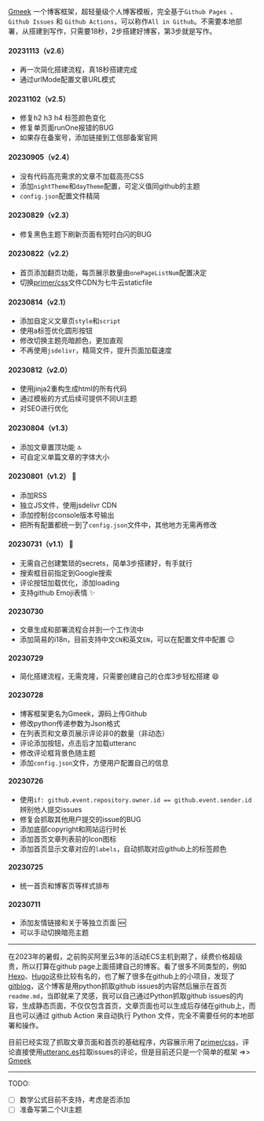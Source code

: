 [Gmeek](https://github.com/Meekdai/Gmeek) 一个博客框架，超轻量级个人博客模板，完全基于`Github Pages `、 `Github Issues` 和 `Github Actions`，可以称作`All in Github`。不需要本地部署，从搭建到写作，只需要18秒，2步搭建好博客，第3步就是写作。

#### 20231113（v2.6）
- 再一次简化搭建流程，真18秒搭建完成
- 通过urlMode配置文章URL模式

#### 20231102（v2.5）
- 修复h2 h3 h4 标签颜色变化
- 修复单页面runOne报错的BUG
- 如果存在备案号，添加链接到工信部备案官网

#### 20230905（v2.4）
- 没有代码高亮需求的文章不加载高亮CSS
- 添加`nightTheme`和`dayTheme`配置，可定义值同github的主题
- `config.json`配置文件精简

#### 20230829（v2.3）
- 修复黑色主题下刷新页面有短时白闪的BUG

#### 20230822（v2.2）
- 首页添加翻页功能，每页展示数量由`onePageListNum`配置决定
- 切换[primer/css](https://cdn.staticfile.org/Primer/21.0.7/primer.css)文件CDN为七牛云staticfile

#### 20230814（v2.1）
- 添加自定义文章页`style`和`script`
- 使用a标签优化圆形按钮
- 修改切换主题亮暗颜色，更加直观
- 不再使用`jsdelivr`，精简文件，提升页面加载速度

#### 20230812（v2.0）
- 使用jinja2重构生成html的所有代码
- 通过模板的方式后续可提供不同UI主题
- 对SEO进行优化

#### 20230804（v1.3）
- 添加文章置顶功能  :top: 
- 可自定义单篇文章的字体大小

#### 20230801（v1.2） :clinking_glasses: 
- 添加RSS
- 独立JS文件，使用jsdelivr CDN
- 添加控制台console版本号输出
- 把所有配置都统一到了`config.json`文件中，其他地方无需再修改

#### 20230731（v1.1） :poultry_leg: 
- 无需自己创建繁琐的secrets，简单3步搭建好，有手就行
- 搜索框目前指定到Google搜索
- 评论按钮加载优化，添加loading
- 支持github Emoji表情 :sparkles: 

#### 20230730
- 文章生成和部署流程合并到一个工作流中
- 添加简易的i18n，目前支持中文`CN`和英文`EN`，可以在配置文件中配置 :wink: 

#### 20230729
- 简化搭建流程，无需克隆，只需要创建自己的仓库3步轻松搭建 :smile: 

#### 20230728
- 博客框架更名为Gmeek，源码上传Github
- 修改python传递参数为Json格式
- 在列表页和文章页展示评论非0的数量（非动态）
- 评论添加按钮，点击后才加载utteranc
- 修改评论框背景色随主题
- 添加`config.json`文件，方便用户配置自己的信息

#### 20230726
- 使用`if: github.event.repository.owner.id == github.event.sender.id` 辨别他人提交issues
- 修复会抓取其他用户提交的issue的BUG
- 添加底部copyright和网站运行时长
- 添加首页文章列表前的Icon图标
- 添加首页显示文章对应的`labels`，自动抓取对应github上的标签颜色

#### 20230725
- 统一首页和博客页等样式排布

#### 20230711
- 添加友情链接和关于等独立页面 :new: 
- 可以手动切换暗亮主题

---

在2023年的暑假，之前购买阿里云3年的活动ECS主机到期了，续费价格超级贵，所以打算在github page上面搭建自己的博客。看了很多不同类型的，例如[Hexo](https://github.com/hexojs/hexo)、[Hugo](https://github.com/gohugoio/hugo)这些比较有名的，也了解了很多在github上的小项目，发现了[gitblog](https://github.com/yihong0618/gitblog)，这个博客是用python抓取github issues的内容然后展示在首页`readme.md`，当即就来了灵感，我可以自己通过Python抓取github issues的内容，生成静态页面，不仅仅包含首页，文章页面也可以生成后存储在github上，而且也可以通过 github Action 来自动执行 Python 文件，完全不需要任何的本地部署和操作。

目前已经实现了抓取文章页面和首页的基础程序，内容展示用了[primer/css](https://primer.style/css/)，评论直接使用[utteranc.es](https://utteranc.es/)拉取issues的评论，但是目前还只是一个简单的框架 =>> [Gmeek](https://github.com/Meekdai/Gmeek)

---

TODO:
- [ ] 数学公式目前不支持，考虑是否添加
- [ ] 准备写第二个UI主题